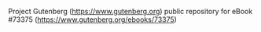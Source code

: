 Project Gutenberg (https://www.gutenberg.org) public repository for eBook #73375 (https://www.gutenberg.org/ebooks/73375)
